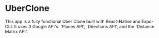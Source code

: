 # UberClone

This app is a fully functional Uber Clone built with React-Native and Expo-CLI. It uses 3 Google API's: 'Places API', 'Directions API', and the 'Distance Matrix API'.
